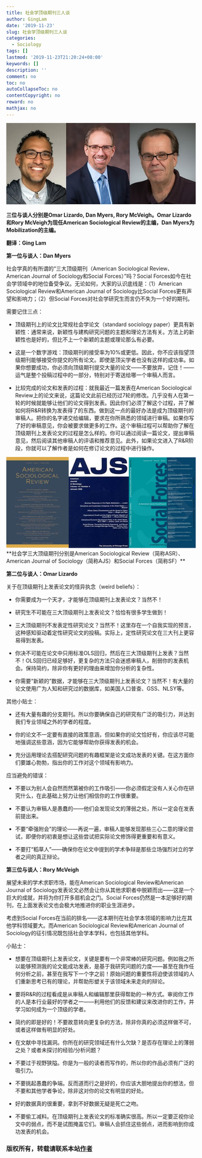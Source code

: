 ```yaml
---
title: 社会学顶级期刊三人谈
author: GingLam
date: '2019-11-23'
slug: 社会学顶级期刊三人谈
categories:
  - Sociology
tags: []
lastmod: '2019-11-23T21:20:24+08:00'
keywords: []
description: ''
comment: no
toc: no
autoCollapseToc: no
contentCopyright: no
reward: no
mathjax: no
---
```

<div align=center><img src="https://raw.githubusercontent.com/GingLam/Storage/master/threeman.jpg"></div>
<div align=center>
  </div>
  
**三位与谈人分别是Omar Lizardo, Dan Myers, Rory McVeigh。Omar Lizardo和Rory McVeigh为现任American Sociological Review的主编，Dan Myers为Mobilization的主编。**


**翻译：Ging Lam**

**第一位与谈人：Dan Myers**

社会学真的有所谓的“三大顶级期刊（American Sociological Review、American Journal of Sociology和Social Forces）”吗？Social Forces如今在社会学领域中的地位备受争议。无论如何，大家的认识底线是：（1）American Sociological Review和American Journal of Sociology比Social Forces更有声望和影响力；（2）但Social Forces对社会学研究生而言仍不失为一个好的期刊。

需要记住三点：

-	顶级期刊上的论文比常规社会学论文（standard sociology paper）更具有新颖性：通常来说，新颖性与建构研究问题的主题和理论方法有关。方法上的新颖性也是好的，但比不上一个新颖的主题或理论那么有必要。

-	这是一个数字游戏：顶级期刊的接受率为10%或更低。因此，你不应该指望顶级期刊能够接受你提交的所有论文。即使是顶尖学者也没有这样的成功率。如果你想要成功，你必须向顶级期刊提交大量的论文——不要放弃，记住！——运气是整个投稿过程中的一部分，特别对于寄送给哪一个审稿人而言。

-	比较完成的论文和发表的过程：就我最近一篇发表在American Sociological Review上的论文来说，这篇论文此前已经历过7轮的修改。几乎没有人在第一轮的时候就能够让他们的论文得到发表。因此你们必须了解这个过程，并了解如何将R&R转换为发表得了的东西。做到这一点的最好办法是成为顶级期刊的审稿人。把你的名字递交给编辑，要求在你所熟悉的领域进行审稿。如果你写了好的审稿意见，你会被要求做更多的工作。这个审稿过程可以帮助你了解在顶级期刊上发表论文的过程是怎么样的。你可以通过阅读一篇论文，提出审稿意见，然后阅读其他审稿人的评语和推荐意见。此外，如果论文进入了R&R阶段，你就可以了解作者是如何在修订论文的过程中进行操作。

<!--more-->

<div align=center><img src="https://raw.githubusercontent.com/GingLam/Storage/master/journal.jpg"></div>
<div align=center>
  </div>
**社会学三大顶级期刊分别是American Sociological Review（简称ASR）、American Journal of Sociology（简称AJS）和Social Forces（简称SF）**

**第二位与谈人：Omar Lizardo**

关于在顶级期刊上发表论文的怪异执念（weird beliefs）：

-	你需要成为一个天才，才能够在顶级期刊上发表论文？当然不！

-	研究生不可能在三大顶级期刊上发表论文？恰恰有很多学生做到！

-	三大顶级期刊不发表定性研究论文？当然不！这里存在一个自我实现的预言，这种感知驱动着定性研究论文的投稿。实际上，定性研究论文在三大刊上更容易得到发表。

-	你决不可能在论文中只用标准OLS回归，然后在三大顶级期刊上发表？当然不！OLS回归已经足够好，更复杂的方法只会迷惑审稿人，削弱你的发表机会。保持简约，除非你有更好的理由来增加你分析的复杂性。

-	你需要“新颖的”数据，才能够在三大顶级期刊上发表论文？当然不！有大量的论文使用广为人知和研究过的数据库，如美国人口普查、GSS、NLSY等。

其他小贴士：

-	还有大量有趣的分支期刊。所以你要确保自己的研究有广泛的吸引力，并达到我们专业领域之外的学者的程度。

-	你的论文不一定要有直接的政策意涵，但如果你的论文恰好有，你应该尽可能地强调这些意涵，因为它能够帮助你获得发表的机会。

-	充分运用理论去搭配研究问题的有趣框架是论文成功发表的关键。在这方面你们要雄心勃勃，指出你的工作对这个领域有影响力。

应当避免的错误：

-	不要以为别人会自然而然第被你的工作吸引——你必须假定没有人关心你在研究什么，在此基础上努力让他们相信你的工作很重要。

-	不要认为审稿人是愚蠢的——他们会发现论文的薄弱之处，所以一定会在发表前提出来。

-	不要“牵强附会”的理论——再说一遍，审稿人能够发现那些三心二意的理论尝试，即便你的初衷是想让这些尝试把实际论文修饰得更重要和有意义。

-	不要打“稻草人”——确保你在论文中提到的学术争辩是那些立场强烈对立的学者之间的真正辩论。

**第三位与谈人：Rory McVeigh**

展望未来的学术求职市场，能在American Sociological Review和American Journal of Sociology发表论文必然会让你从其他求职者中脱颖而出——这是一个巨大的成就，并将为你打开多扇机会之门。Social Forces仍然是一本足够好的期刊，在上面发表论文也会极大地推进你的职业生涯进步。

考虑到Social Forces在当前的排名——这本期刊在社会学本领域的影响力比在其他学科领域要大。而American Sociological Review和American Journal of Sociology的征引情况既包括社会学本学科，也包括其他学科。

小贴士：

-	想要在顶级期刊上发表论文，关键是要有一个非常棒的研究问题。例如我之所以能够预测我的论文能成功发表，是基于我研究问题的力度——甚至在我作任何分析之前，甚至在我写下一个字之前！原始问题的重要性将迫使该领域的人们重新思考已有的理论，并帮助形塑关于该领域未来走向的辩论。

-	要将R&R的过程看成是从审稿人和编辑那里获得帮助的一种方式。审阅你工作的人是本行业最好的学者之一——利用他们的反馈和建议来改进你的工作，并学习如何成为一个顶级的学者。

-	简约的即是好的！不要故意转向更复杂的方法，除非你真的必须这样做不可，或者这样做有明显的好处。

-	在文献中寻找漏洞。你所在的研究领域还有什么欠缺？是否存在理论上的薄弱之处？或者未探讨的经验/分析问题？

-	不要过于视野狭隘。你是为一般的读者而写作的，所以你的作品必须有广泛的吸引力。

-	不要挑起愚蠢的争端。反而道而行之是好的，你应该大胆地提出你的想法，但不要和其他学者争论，除非这对你的论文有明显的好处。

-	好的数据真的很重要，拿到不好数据无疑是死亡之吻。

-	不要偷工减料。在顶级期刊上发表论文的标准确实很高。所以一定要正视你论文中的弱点，而不是试图掩盖它们。审稿人会抓住这些弱点，进而影响到你成功发表的机会。



### 版权所有，转载请联系本站[作者](mailto:linj83@mail2.sysu.edu.cn)
